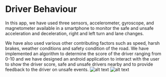 # Driver Behaviour
In this app, we have used three sensors, accelerometer, gyroscope, and magnetometer available in a smartphone to monitor the safe and unsafe acceleration and deceleration, right and left turn and lane changes. 

We have also used various other contributing factors such as speed, harsh brakes, weather conditions and safety condition of the road. 
We have implemented an algorithm to determine the score of the driver ranging from 0-10 and we have designed an android application to interact with the user to show the driver score, safe and unsafe drivers nearby and to provide feedback to the driver on unsafe events.
![alt text](https://github.com/bavly19/Driver-Behaviour/blob/main/images/Screenshot_20200227_222640_com.example.uttam.driver_behaviour.jpg?raw=true|height=50)
![alt text](https://github.com/bavly19/Driver-Behaviour/blob/main/images/Screenshot_20200227_222741_com.example.uttam.driver_behaviour.jpg?raw=true|height=50)

